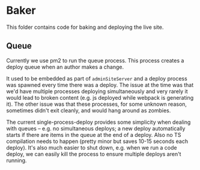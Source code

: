 # Baker

This folder contains code for baking and deploying the live site.

## Queue

Currently we use pm2 to run the queue process. This process creates a deploy queue when an author makes a change.

It used to be embedded as part of `adminSiteServer` and a deploy process was spawned every time there was a deploy. The issue at the time was that we'd have multiple processes deploying simultaneously and very rarely it would lead to broken content (e.g. js deployed while webpack is generating it). The other issue was that these processes, for some unknown reason, sometimes didn't exit cleanly, and would hang around as zombies.

The current single-process-deploy provides some simplicity when dealing with queues – e.g. no simultaneous deploys; a new deploy automatically starts if there are items in the queue at the end of a deploy. Also no TS compilation needs to happen (pretty minor but saves 10-15 seconds each deploy). It's also much easier to shut down, e.g. when we run a code deploy, we can easily kill the process to ensure multiple deploys aren't running.
